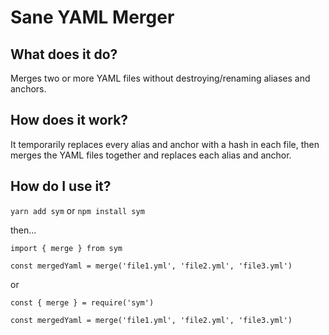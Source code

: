 # Sane YAML Merger

## What does it do?
Merges two or more YAML files without destroying/renaming aliases and anchors.

## How does it work?
It temporarily replaces every alias and anchor with a hash in each file, then merges the YAML files together and replaces each alias and anchor.

## How do I use it?
```yarn add sym```
or
```npm install sym```

then...

```
import { merge } from sym

const mergedYaml = merge('file1.yml', 'file2.yml', 'file3.yml')
```
or
```
const { merge } = require('sym')

const mergedYaml = merge('file1.yml', 'file2.yml', 'file3.yml')
```

